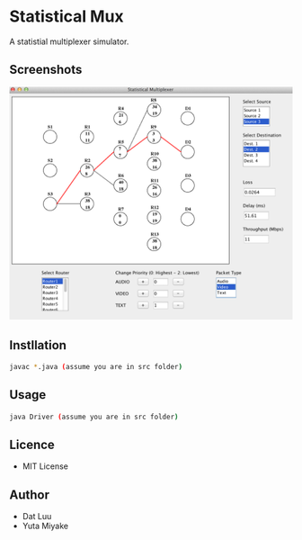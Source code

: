 # Statistical Mux
A statistial multiplexer simulator. 

## Screenshots
![Alt main](./images/screenshot1.png?raw=true "main")

## Instllation
```bash
javac *.java (assume you are in src folder)

```
## Usage
```bash
java Driver (assume you are in src folder)
```
## Licence
* MIT License

## Author
* Dat Luu
* Yuta Miyake